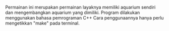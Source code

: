 Permainan ini merupakan permainan layaknya memiliki aquarium sendiri dan mengembangkan aquarium yang dimiliki.
Program dilakukan menggunakan bahasa pemrograman C++
Cara penggunaannya hanya perlu mengetikkan "make" pada terminal.
